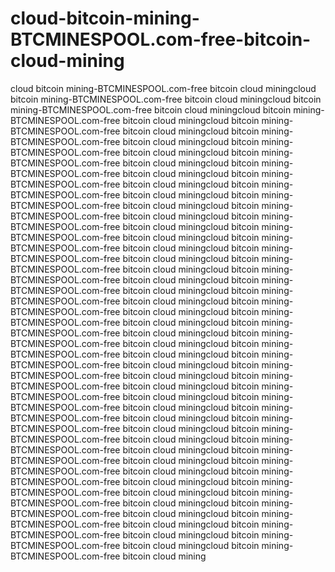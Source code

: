 # cloud-bitcoin-mining-BTCMINESPOOL.com-free-bitcoin-cloud-mining
cloud bitcoin mining-BTCMINESPOOL.com-free bitcoin cloud miningcloud bitcoin mining-BTCMINESPOOL.com-free bitcoin cloud miningcloud bitcoin mining-BTCMINESPOOL.com-free bitcoin cloud miningcloud bitcoin mining-BTCMINESPOOL.com-free bitcoin cloud miningcloud bitcoin mining-BTCMINESPOOL.com-free bitcoin cloud miningcloud bitcoin mining-BTCMINESPOOL.com-free bitcoin cloud miningcloud bitcoin mining-BTCMINESPOOL.com-free bitcoin cloud miningcloud bitcoin mining-BTCMINESPOOL.com-free bitcoin cloud miningcloud bitcoin mining-BTCMINESPOOL.com-free bitcoin cloud miningcloud bitcoin mining-BTCMINESPOOL.com-free bitcoin cloud miningcloud bitcoin mining-BTCMINESPOOL.com-free bitcoin cloud miningcloud bitcoin mining-BTCMINESPOOL.com-free bitcoin cloud miningcloud bitcoin mining-BTCMINESPOOL.com-free bitcoin cloud miningcloud bitcoin mining-BTCMINESPOOL.com-free bitcoin cloud miningcloud bitcoin mining-BTCMINESPOOL.com-free bitcoin cloud miningcloud bitcoin mining-BTCMINESPOOL.com-free bitcoin cloud miningcloud bitcoin mining-BTCMINESPOOL.com-free bitcoin cloud miningcloud bitcoin mining-BTCMINESPOOL.com-free bitcoin cloud miningcloud bitcoin mining-BTCMINESPOOL.com-free bitcoin cloud miningcloud bitcoin mining-BTCMINESPOOL.com-free bitcoin cloud miningcloud bitcoin mining-BTCMINESPOOL.com-free bitcoin cloud miningcloud bitcoin mining-BTCMINESPOOL.com-free bitcoin cloud miningcloud bitcoin mining-BTCMINESPOOL.com-free bitcoin cloud miningcloud bitcoin mining-BTCMINESPOOL.com-free bitcoin cloud miningcloud bitcoin mining-BTCMINESPOOL.com-free bitcoin cloud miningcloud bitcoin mining-BTCMINESPOOL.com-free bitcoin cloud miningcloud bitcoin mining-BTCMINESPOOL.com-free bitcoin cloud miningcloud bitcoin mining-BTCMINESPOOL.com-free bitcoin cloud miningcloud bitcoin mining-BTCMINESPOOL.com-free bitcoin cloud miningcloud bitcoin mining-BTCMINESPOOL.com-free bitcoin cloud miningcloud bitcoin mining-BTCMINESPOOL.com-free bitcoin cloud miningcloud bitcoin mining-BTCMINESPOOL.com-free bitcoin cloud miningcloud bitcoin mining-BTCMINESPOOL.com-free bitcoin cloud miningcloud bitcoin mining-BTCMINESPOOL.com-free bitcoin cloud miningcloud bitcoin mining-BTCMINESPOOL.com-free bitcoin cloud miningcloud bitcoin mining-BTCMINESPOOL.com-free bitcoin cloud miningcloud bitcoin mining-BTCMINESPOOL.com-free bitcoin cloud miningcloud bitcoin mining-BTCMINESPOOL.com-free bitcoin cloud miningcloud bitcoin mining-BTCMINESPOOL.com-free bitcoin cloud miningcloud bitcoin mining-BTCMINESPOOL.com-free bitcoin cloud miningcloud bitcoin mining-BTCMINESPOOL.com-free bitcoin cloud miningcloud bitcoin mining-BTCMINESPOOL.com-free bitcoin cloud miningcloud bitcoin mining-BTCMINESPOOL.com-free bitcoin cloud miningcloud bitcoin mining-BTCMINESPOOL.com-free bitcoin cloud miningcloud bitcoin mining-BTCMINESPOOL.com-free bitcoin cloud mining
